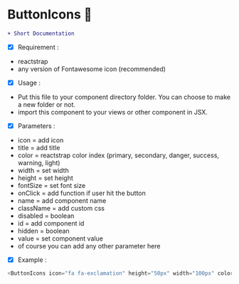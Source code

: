 # ButtonIcons &#x1F34E;

```diff
+ Short Documentation
```

- [x] Requirement :
- reactstrap
- any version of Fontawesome icon (recommended)

- [x] Usage :
- Put this file to your component directory folder. You can choose to make a new folder or not.
- import this component to your views or other component in JSX.

- [x] Parameters :
- icon = add icon
- title = add title
- color = reactstrap color index (primary, secondary, danger, success, warning, light)
- width = set width
- height = set height
- fontSize = set font size
- onClick = add function if user hit the button
- name = add component name
- className = add custom css
- disabled = boolean
- id = add component id
- hidden = boolean
- value = set component value
- of course you can add any other parameter here

- [x] Example :
```js
<ButtonIcons icon="fa fa-exclamation" height="50px" width="100px" color="warning" title="Cancel"/>
```
